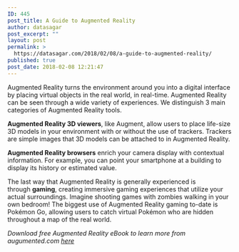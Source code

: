 ```yaml
---
ID: 445
post_title: A Guide to Augmented Reality
author: datasagar
post_excerpt: ""
layout: post
permalink: >
  https://datasagar.com/2018/02/08/a-guide-to-augmented-reality/
published: true
post_date: 2018-02-08 12:21:47
---
```

Augmented Reality turns the environment around you into a digital interface by placing virtual objects in the real world, in real-time. Augmented Reality can be seen through a wide variety of experiences. We distinguish 3 main categories of Augmented Reality tools.

<strong>Augmented Reality 3D viewers</strong>, like Augment, allow users to place life-size 3D models in your environment with or without the use of trackers. Trackers are simple images that 3D models can be attached to in Augmented Reality.

<strong>Augmented Reality browsers</strong> enrich your camera display with contextual information. For example, you can point your smartphone at a building to display its history or estimated value.

The last way that Augmented Reality is generally experienced is through <strong>gaming</strong>, creating immersive gaming experiences that utilize your actual surroundings. Imagine shooting games with zombies walking in your own bedroom! The biggest use of Augmented Reality gaming to-date is Pokémon Go, allowing users to catch virtual Pokémon who are hidden throughout a map of the real world.

<em>Download free Augmented Reality eBook to learn more from augumented.com <a href="http://pardot.augment.com/l/125841/2016-09-30/33yswp">here</a></em>